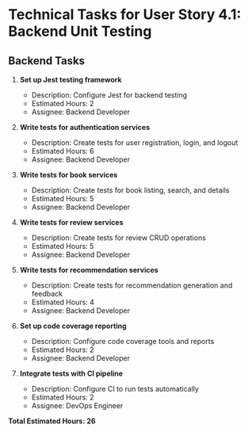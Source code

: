 # Technical Tasks for User Story 4.1: Backend Unit Testing

## Backend Tasks

1. **Set up Jest testing framework**
   - Description: Configure Jest for backend testing
   - Estimated Hours: 2
   - Assignee: Backend Developer

2. **Write tests for authentication services**
   - Description: Create tests for user registration, login, and logout
   - Estimated Hours: 6
   - Assignee: Backend Developer

3. **Write tests for book services**
   - Description: Create tests for book listing, search, and details
   - Estimated Hours: 5
   - Assignee: Backend Developer

4. **Write tests for review services**
   - Description: Create tests for review CRUD operations
   - Estimated Hours: 5
   - Assignee: Backend Developer

5. **Write tests for recommendation services**
   - Description: Create tests for recommendation generation and feedback
   - Estimated Hours: 4
   - Assignee: Backend Developer

6. **Set up code coverage reporting**
   - Description: Configure code coverage tools and reports
   - Estimated Hours: 2
   - Assignee: Backend Developer

7. **Integrate tests with CI pipeline**
   - Description: Configure CI to run tests automatically
   - Estimated Hours: 2
   - Assignee: DevOps Engineer

**Total Estimated Hours: 26**
